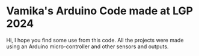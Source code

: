 # Vamika's Arduino Code made at LGP 2024

Hi, I hope you find some use from this code. All the projects were made using an Arduino micro-controller and other sensors and outputs. 
